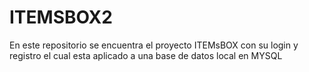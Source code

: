 # ITEMSBOX2
En este repositorio se encuentra el proyecto ITEMsBOX con su login y registro el cual esta aplicado a una base de datos local en MYSQL
